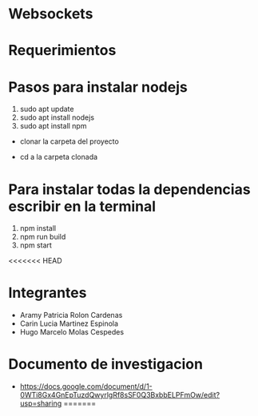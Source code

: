 # Websockets

# Requerimientos

# Pasos para instalar nodejs

1. sudo apt update
2. sudo apt install nodejs
3. sudo apt install npm

- clonar la carpeta del proyecto

- cd a la carpeta clonada

# Para instalar todas la dependencias escribir en la terminal

1. npm install
2. npm run build
3. npm start

<<<<<<< HEAD

# Integrantes
- Aramy Patricia Rolon Cardenas
- Carin Lucia Martinez Espinola
- Hugo Marcelo Molas Cespedes

# Documento de investigacion 
- https://docs.google.com/document/d/1-0WTi8Gx4GnEpTuzdQwyrlgRf8sSF0Q3BxbbELPFmOw/edit?usp=sharing
=======
